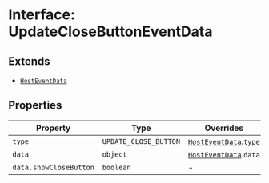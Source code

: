 # Interface: UpdateCloseButtonEventData

## Extends

- [`HostEventData`](host-event-data.md)

## Properties

| Property               | Type                  | Overrides                                    |
| ---------------------- | --------------------- | -------------------------------------------- |
| `type`                 | `UPDATE_CLOSE_BUTTON` | [`HostEventData`](host-event-data.md).`type` |
| `data`                 | `object`              | [`HostEventData`](host-event-data.md).`data` |
| `data.showCloseButton` | `boolean`             | -                                            |
